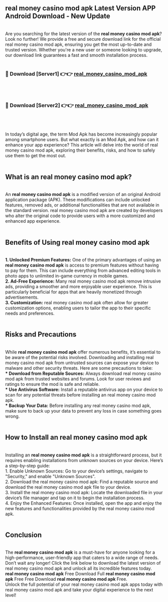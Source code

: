 ## real money casino mod apk Latest Version APP Android Download - New Update
<br>
Are you searching for the latest version of the <strong>real money casino mod apk</strong>? Look no further! We provide a free and secure download link for the official real money casino mod apk, ensuring you get the most up-to-date and trusted version. Whether you're a new user or someone looking to upgrade, our download link guarantees a fast and smooth installation process.
<br>
<br>
<h3>🔴 Download [Server1] 👉👉 <a href="https://modyolo.store/real+money+casino+mod+apk">real_money_casino_mod_apk</a></h3><br>
<br>
<h3>🔴 Download [Server2] 👉👉 <a href="https://modyolo.store/real+money+casino+mod+apk">real_money_casino_mod_apk</a></h3><br>
<br>
<br>
In today’s digital age, the term Mod Apk has become increasingly popular among smartphone users. But what exactly is an Mod Apk, and how can it enhance your app experience? This article will delve into the world of real money casino mod apk, exploring their benefits, risks, and how to safely use them to get the most out.
<br>
<br>
<h2>What is an real money casino mod apk?</h2>
<br>
An <strong>real money casino mod apk</strong> is a modified version of an original Android application package (APK). These modifications can include unlocked features, removed ads, or additional functionalities that are not available in the standard version. real money casino mod apk are created by developers who alter the original code to provide users with a more customized and enhanced app experience.
<br>
<br>
<h2>Benefits of Using real money casino mod apk</h2>
<br>
<strong> 1. Unlocked Premium Features:</strong> One of the primary advantages of using an <strong>real money casino mod apk</strong> is access to premium features without having to pay for them. This can include everything from advanced editing tools in photo apps to unlimited in-game currency in mobile games.
<br>
<strong> 2. Ad-Free Experience:</strong> Many real money casino mod apk remove intrusive ads, providing a smoother and more enjoyable user experience. This is particularly beneficial for apps that are heavily monetized through advertisements.
<br>
<strong> 3. Customization:</strong> real money casino mod apk often allow for greater customization options, enabling users to tailor the app to their specific needs and preferences.
<br>
<br>
<h2>Risks and Precautions</h2>
<br>
While <strong>real money casino mod apk</strong> offer numerous benefits, it’s essential to be aware of the potential risks involved. Downloading and installing real money casino mod apk from untrusted sources can expose your device to malware and other security threats. Here are some precautions to take:
<br>
<strong> * Download from Reputable Sources:</strong> Always download real money casino mod apk from trusted websites and forums. Look for user reviews and ratings to ensure the mod is safe and reliable.
<br>
<strong> * Use Antivirus Software:</strong> Install a reputable antivirus app on your device to scan for any potential threats before installing an real money casino mod apk.
<br>
<strong> * Backup Your Data:</strong> Before installing any real money casino mod apk, make sure to back up your data to prevent any loss in case something goes wrong.
<br>
<br>
<h2>How to Install an real money casino mod apk</h2>
<br>
Installing an <strong>real money casino mod apk</strong> is a straightforward process, but it requires enabling installations from unknown sources on your device. Here’s a step-by-step guide:
<br>
 1. Enable Unknown Sources: Go to your device’s settings, navigate to "Security," and enable "Unknown Sources".
<br>
 2. Download the real money casino mod apk: Find a reputable source and download the real money casino mod apk file to your device.
<br>
 3. Install the real money casino mod apk: Locate the downloaded file in your device’s file manager and tap on it to begin the installation process.
<br>
 4. Enjoy the Enhanced Features: Once installed, open the app and enjoy the new features and functionalities provided by the real money casino mod apk.
<br>
<br>
<h2><strong>Conclusion</strong></h2>
<br>
The <strong>real money casino mod apk</strong> is a must-have for anyone looking for a high-performance, user-friendly app that caters to a wide range of needs. Don’t wait any longer! Click the link below to download the latest version of real money casino mod apk and unlock all its incredible features today.
<br>
<strong>real money casino mod apk</strong> Free Download Full <strong>real money casino mod apk</strong> Free Free Download <strong>real money casino mod apk</strong> Free.
<br>
Unlock the full potential of your real money casino mod apk apps today with real money casino mod apk and take your digital experience to the next level!